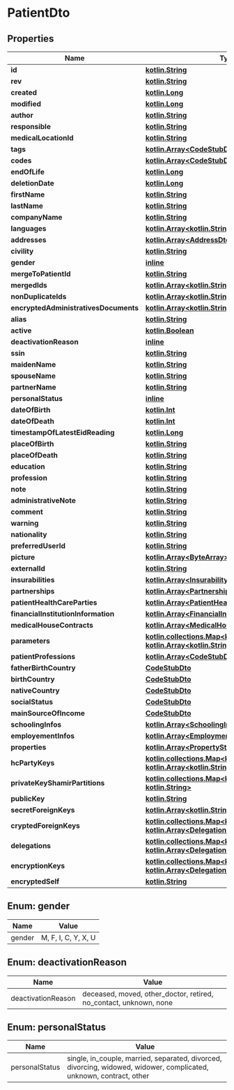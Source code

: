 # PatientDto

## Properties
Name | Type | Description | Notes
------------ | ------------- | ------------- | -------------
**id** | [**kotlin.String**](.md) |  | 
**rev** | [**kotlin.String**](.md) |  |  [optional]
**created** | [**kotlin.Long**](.md) |  |  [optional]
**modified** | [**kotlin.Long**](.md) |  |  [optional]
**author** | [**kotlin.String**](.md) |  |  [optional]
**responsible** | [**kotlin.String**](.md) |  |  [optional]
**medicalLocationId** | [**kotlin.String**](.md) |  |  [optional]
**tags** | [**kotlin.Array&lt;CodeStubDto&gt;**](CodeStubDto.md) |  | 
**codes** | [**kotlin.Array&lt;CodeStubDto&gt;**](CodeStubDto.md) |  | 
**endOfLife** | [**kotlin.Long**](.md) |  |  [optional]
**deletionDate** | [**kotlin.Long**](.md) |  |  [optional]
**firstName** | [**kotlin.String**](.md) |  |  [optional]
**lastName** | [**kotlin.String**](.md) |  |  [optional]
**companyName** | [**kotlin.String**](.md) |  |  [optional]
**languages** | [**kotlin.Array&lt;kotlin.String&gt;**](.md) |  | 
**addresses** | [**kotlin.Array&lt;AddressDto&gt;**](AddressDto.md) |  | 
**civility** | [**kotlin.String**](.md) |  |  [optional]
**gender** | [**inline**](#GenderEnum) |  |  [optional]
**mergeToPatientId** | [**kotlin.String**](.md) |  |  [optional]
**mergedIds** | [**kotlin.Array&lt;kotlin.String&gt;**](.md) |  | 
**nonDuplicateIds** | [**kotlin.Array&lt;kotlin.String&gt;**](.md) |  | 
**encryptedAdministrativesDocuments** | [**kotlin.Array&lt;kotlin.String&gt;**](.md) |  | 
**alias** | [**kotlin.String**](.md) |  |  [optional]
**active** | [**kotlin.Boolean**](.md) |  | 
**deactivationReason** | [**inline**](#DeactivationReasonEnum) |  | 
**ssin** | [**kotlin.String**](.md) |  |  [optional]
**maidenName** | [**kotlin.String**](.md) |  |  [optional]
**spouseName** | [**kotlin.String**](.md) |  |  [optional]
**partnerName** | [**kotlin.String**](.md) |  |  [optional]
**personalStatus** | [**inline**](#PersonalStatusEnum) |  |  [optional]
**dateOfBirth** | [**kotlin.Int**](.md) |  |  [optional]
**dateOfDeath** | [**kotlin.Int**](.md) |  |  [optional]
**timestampOfLatestEidReading** | [**kotlin.Long**](.md) |  |  [optional]
**placeOfBirth** | [**kotlin.String**](.md) |  |  [optional]
**placeOfDeath** | [**kotlin.String**](.md) |  |  [optional]
**education** | [**kotlin.String**](.md) |  |  [optional]
**profession** | [**kotlin.String**](.md) |  |  [optional]
**note** | [**kotlin.String**](.md) |  |  [optional]
**administrativeNote** | [**kotlin.String**](.md) |  |  [optional]
**comment** | [**kotlin.String**](.md) |  |  [optional]
**warning** | [**kotlin.String**](.md) |  |  [optional]
**nationality** | [**kotlin.String**](.md) |  |  [optional]
**preferredUserId** | [**kotlin.String**](.md) |  |  [optional]
**picture** | [**kotlin.Array&lt;ByteArray&gt;**](ByteArray.md) |  |  [optional]
**externalId** | [**kotlin.String**](.md) |  |  [optional]
**insurabilities** | [**kotlin.Array&lt;InsurabilityDto&gt;**](InsurabilityDto.md) |  | 
**partnerships** | [**kotlin.Array&lt;PartnershipDto&gt;**](PartnershipDto.md) |  | 
**patientHealthCareParties** | [**kotlin.Array&lt;PatientHealthCarePartyDto&gt;**](PatientHealthCarePartyDto.md) |  | 
**financialInstitutionInformation** | [**kotlin.Array&lt;FinancialInstitutionInformationDto&gt;**](FinancialInstitutionInformationDto.md) |  | 
**medicalHouseContracts** | [**kotlin.Array&lt;MedicalHouseContractDto&gt;**](MedicalHouseContractDto.md) |  | 
**parameters** | [**kotlin.collections.Map&lt;kotlin.String, kotlin.Array&lt;kotlin.String&gt;&gt;**](.md) |  | 
**patientProfessions** | [**kotlin.Array&lt;CodeStubDto&gt;**](CodeStubDto.md) |  | 
**fatherBirthCountry** | [**CodeStubDto**](CodeStubDto.md) |  |  [optional]
**birthCountry** | [**CodeStubDto**](CodeStubDto.md) |  |  [optional]
**nativeCountry** | [**CodeStubDto**](CodeStubDto.md) |  |  [optional]
**socialStatus** | [**CodeStubDto**](CodeStubDto.md) |  |  [optional]
**mainSourceOfIncome** | [**CodeStubDto**](CodeStubDto.md) |  |  [optional]
**schoolingInfos** | [**kotlin.Array&lt;SchoolingInfoDto&gt;**](SchoolingInfoDto.md) |  | 
**employementInfos** | [**kotlin.Array&lt;EmploymentInfoDto&gt;**](EmploymentInfoDto.md) |  | 
**properties** | [**kotlin.Array&lt;PropertyStubDto&gt;**](PropertyStubDto.md) |  | 
**hcPartyKeys** | [**kotlin.collections.Map&lt;kotlin.String, kotlin.Array&lt;kotlin.String&gt;&gt;**](.md) |  | 
**privateKeyShamirPartitions** | [**kotlin.collections.Map&lt;kotlin.String, kotlin.String&gt;**](.md) |  | 
**publicKey** | [**kotlin.String**](.md) |  |  [optional]
**secretForeignKeys** | [**kotlin.Array&lt;kotlin.String&gt;**](.md) |  | 
**cryptedForeignKeys** | [**kotlin.collections.Map&lt;kotlin.String, kotlin.Array&lt;DelegationDto&gt;&gt;**](.md) |  | 
**delegations** | [**kotlin.collections.Map&lt;kotlin.String, kotlin.Array&lt;DelegationDto&gt;&gt;**](.md) |  | 
**encryptionKeys** | [**kotlin.collections.Map&lt;kotlin.String, kotlin.Array&lt;DelegationDto&gt;&gt;**](.md) |  | 
**encryptedSelf** | [**kotlin.String**](.md) |  |  [optional]

<a name="GenderEnum"></a>
## Enum: gender
Name | Value
---- | -----
gender | M, F, I, C, Y, X, U

<a name="DeactivationReasonEnum"></a>
## Enum: deactivationReason
Name | Value
---- | -----
deactivationReason | deceased, moved, other_doctor, retired, no_contact, unknown, none

<a name="PersonalStatusEnum"></a>
## Enum: personalStatus
Name | Value
---- | -----
personalStatus | single, in_couple, married, separated, divorced, divorcing, widowed, widower, complicated, unknown, contract, other
